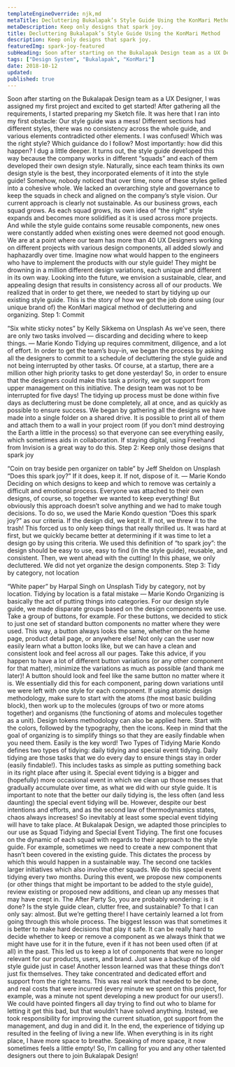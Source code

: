 ```yaml
---
templateEngineOverride: njk,md
metaTitle: Decluttering Bukalapak’s Style Guide Using the KonMari Method
metaDescription: Keep only designs that spark joy.
title: Decluttering Bukalapak’s Style Guide Using the KonMari Method
description: Keep only designs that spark joy.
featuredImg: spark-joy-featured
subHeading: Soon after starting on the Bukalapak Design team as a UX Designer, I was assigned my first project and excited to get started! After gathering all the requirements, I started preparing my Sketch file.
tags: ["Design System", "Bukalapak", "KonMari"]
date: 2018-10-12
updated:
published: true
---
```


<div class="col-start-3 col-end-9">

Soon after starting on the Bukalapak Design team as a UX Designer, I was assigned my first project and excited to get started! After gathering all the requirements, I started preparing my Sketch file. It was here that I ran into my first obstacle: Our style guide was a mess! Different sections had different styles, there was no consistency across the whole guide, and various elements contradicted other elements. I was confused! Which was the right style? Which guidance do I follow? Most importantly: how did this happen?
I dug a little deeper. It turns out, the style guide developed this way because the company works in different “squads” and each of them developed their own design style. Naturally, since each team thinks its own design style is the best, they incorporated elements of it into the style guide! Somehow, nobody noticed that over time, none of these styles gelled into a cohesive whole. We lacked an overarching style and governance to keep the squads in check and aligned on the company’s style vision.
Our current approach is clearly not sustainable. As our business grows, each squad grows. As each squad grows, its own idea of “the right” style expands and becomes more solidified as it is used across more projects. And while the style guide contains some reusable components, new ones were constantly added when existing ones were deemed not good enough. We are at a point where our team has more than 40 UX Designers working on different projects with various design components, all added slowly and haphazardly over time.
Imagine now what would happen to the engineers who have to implement the products with our style guide! They might be drowning in a million different design variations, each unique and different in its own way.
Looking into the future, we envision a sustainable, clear, and appealing design that results in consistency across all of our products. We realized that in order to get there, we needed to start by tidying up our existing style guide. This is the story of how we got the job done using (our unique brand of) the KonMari magical method of decluttering and organizing.
Step 1: Commit

“Six white sticky notes” by Kelly Sikkema on Unsplash
As we’ve seen, there are only two tasks involved — discarding and deciding where to keep things. — Marie Kondo
Tidying up requires commitment, diligence, and a lot of effort. In order to get the team’s buy-in, we began the process by asking all the designers to commit to a schedule of decluttering the style guide and not being interrupted by other tasks. Of course, at a startup, there are a million other high priority tasks to get done yesterday! So, in order to ensure that the designers could make this task a priority, we got support from upper management on this initiative. The design team was not to be interrupted for five days!
The tidying up process must be done within five days as decluttering must be done completely, all at once, and as quickly as possible to ensure success.
We began by gathering all the designs we have made into a single folder on a shared drive. It is possible to print all of them and attach them to a wall in your project room (if you don’t mind destroying the Earth a little in the process) so that everyone can see everything easily, which sometimes aids in collaboration. If staying digital, using Freehand from Invision is a great way to do this.
Step 2: Keep only those designs that spark joy

“Coin on tray beside pen organizer on table” by Jeff Sheldon on Unsplash
“Does this spark joy?” If it does, keep it. If not, dispose of it. — Marie Kondo
Deciding on which designs to keep and which to remove was certainly a difficult and emotional process. Everyone was attached to their own designs, of course, so together we wanted to keep everything! But obviously this approach doesn’t solve anything and we had to make tough decisions. To do so, we used the Marie Kondo question “Does this spark joy?” as our criteria. If the design did, we kept it. If not, we threw it to the trash! This forced us to only keep things that really thrilled us. It was hard at first, but we quickly became better at determining if it was time to let a design go by using this criteria.
We used this definition of “to spark joy”: the design should be easy to use, easy to find (in the style guide), reusable, and consistent. Then, we went ahead with the cutting!
In this phase, we only decluttered. We did not yet organize the design components.
Step 3: Tidy by category, not location

“White paper” by Harpal Singh on Unsplash
Tidy by category, not by location. Tidying by location is a fatal mistake — Marie Kondo
Organizing is basically the act of putting things into categories. For our design style guide, we made disparate groups based on the design components we use. Take a group of buttons, for example. For these buttons, we decided to stick to just one set of standard button components no matter where they were used. This way, a button always looks the same, whether on the home page, product detail page, or anywhere else! Not only can the user now easily learn what a button looks like, but we can have a clean and consistent look and feel across all our pages. Take this advice, if you happen to have a lot of different button variations (or any other component for that matter), minimize the variations as much as possible (and thank me later)! A button should look and feel like the same button no matter where it is.
We essentially did this for each component, paring down variations until we were left with one style for each component.
If using atomic design methodology, make sure to start with the atoms (the most basic building block), then work up to the molecules (groups of two or more atoms together) and organisms (the functioning of atoms and molecules together as a unit). Design tokens methodology can also be applied here. Start with the colors, followed by the typography, then the icons.
Keep in mind that the goal of organizing is to simplify things so that they are easily findable when you need them. Easily is the key word!
Two Types of Tidying
Marie Kondo defines two types of tidying: daily tidying and special event tidying.
Daily tidying are those tasks that we do every day to ensure things stay in order (easily findable!). This includes tasks as simple as putting something back in its right place after using it.
Special event tidying is a bigger and (hopefully) more occasional event in which we clean up those messes that gradually accumulate over time, as what we did with our style guide.
It is important to note that the better our daily tidying is, the less often (and less daunting) the special event tidying will be. However, despite our best intentions and efforts, and as the second law of thermodynamics states, chaos always increases! So inevitably at least some special event tidying will have to take place.
At Bukalapak Design, we adapted those principles to our use as Squad Tidying and Special Event Tidying. The first one focuses on the dynamic of each squad with regards to their approach to the style guide. For example, sometimes we need to create a new component that hasn’t been covered in the existing guide. This dictates the process by which this would happen in a sustainable way.
The second one tackles larger initiatives which also involve other squads. We do this special event tidying every two months. During this event, we propose new components (or other things that might be important to be added to the style guide), review existing or proposed new additions, and clean up any messes that may have crept in.
The After Party
So, you are probably wondering: is it done? Is the style guide clean, clutter free, and sustainable?
To that I can only say: almost. But we’re getting there!
I have certainly learned a lot from going through this whole process. The biggest lesson was that sometimes it is better to make hard decisions that play it safe. It can be really hard to decide whether to keep or remove a component as we always think that we might have use for it in the future, even if it has not been used often (if at all) in the past. This led us to keep a lot of components that were no longer relevant for our products, users, and brand.
Just save a backup of the old style guide just in case!
Another lesson learned was that these things don’t just fix themselves. They take concentrated and dedicated effort and support from the right teams. This was real work that needed to be done, and real costs that were incurred (every minute we spent on this project, for example, was a minute not spent developing a new product for our users!). We could have pointed fingers all day trying to find out who to blame for letting it get this bad, but that wouldn’t have solved anything. Instead, we took responsibility for improving the current situation, got support from the management, and dug in and did it.
In the end, the experience of tidying up resulted in the feeling of living a new life. When everything is in its right place, I have more space to breathe.
Speaking of more space, it now sometimes feels a little empty!
So, I’m calling for you and any other talented designers out there to join Bukalapak Design!
